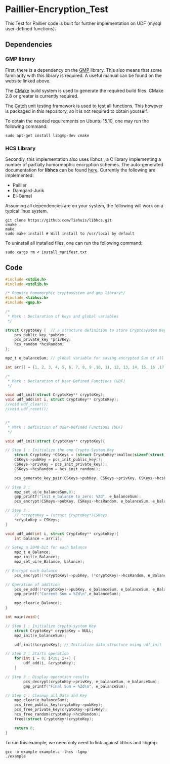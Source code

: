 # Paillier-Encryption_Test

This Test for Paillier code is built for further implementation on UDF (mysql user-defined functions).

## Dependencies

### GMP library
First, there is a dependency on the [GMP](https://gmplib.org/) library. This also
means that some familiarity with this library is required. A useful manual can
be found on the website linked above.

The [CMake](http://www.cmake.org/) build system is used to generate the
required build files. CMake 2.8 or greater is currently required.

The [Catch](https://github.com/philsquared/Catch) unit testing framework is
used to test all functions. This however is packaged in this repository, so it
is not required to obtain yourself.

To obtain the needed requirements on Ubuntu 15.10, one may run the following
command:

    sudo apt-get install libgmp-dev cmake

### HCS Library 
Secondly, this implementation also uses libhcs , a C library implementing a number of partially homormophic encryption
schemes. 
The auto-generated documentation for **libhcs** can be found [here](https://tiehuis.github.io/libhcs).
Currently the following are implemented:

* Paillier
* Damgard-Jurik
* El-Gamal

Assuming all dependencies are on your system, the following will work on a typical linux system.

    git clone https://github.com/Tiehuis/libhcs.git
    cmake .
    make
    sudo make install # Will install to /usr/local by default

To uninstall all installed files, one can run the following command:

    sudo xargs rm < install_manifest.txt

## Code 
```c
#include <stdio.h>
#include <stdlib.h>

/* Require homomorphic cryptosystem and gmp library*/
#include <libhcs.h>
#include <gmp.h>

/*
 * Mark : Declaration of keys and global variables
 */

struct CryptoKey {	// a structure definition to store Cryptosystem Key
    pcs_public_key *pubKey;
    pcs_private_key *privKey;
    hcs_random *hcsRandom;
};

mpz_t e_balanceSum; // global variable for saving encrypted Sum of all balance

int arr[] = {1, 2, 3, 4, 5, 6, 7, 8, 9 ,10, 11, 12, 13, 14, 15, 16 ,17 ,18, 19}; // balance value for testing

/*
 * Mark : Declaration of User-Defined Functions (UDF)
 */

void udf_init(struct CryptoKey** cryptoKey);
void udf_add(int i, struct CryptoKey** cryptoKey);
//void udf_clear();
//void udf_reset();


/*
 * Mark : Definition of User-Defined Functions (UDF)
 */

void udf_init(struct CryptoKey** cryptoKey){

// Step 1 : Initialize the one Crypto-System Key
    struct CryptoKey *CSKeys = (struct CryptoKey*)malloc(sizeof(struct CryptoKey));
    CSKeys->pubKey = pcs_init_public_key();
    CSKeys->privKey = pcs_init_private_key();
    CSKeys->hcsRandom = hcs_init_random();

    pcs_generate_key_pair(CSKeys->pubKey, CSKeys->privKey, CSKeys->hcsRandom, 2048);

// Step 2 :
    mpz_set_ui(e_balanceSum,0);
    gmp_printf("init e_balance to zero: %Zd", e_balanceSum);
    pcs_encrypt(CSKeys->pubKey, CSKeys->hcsRandom, e_balanceSum, e_balanceSum);

// Step 3 :
    // *cryptoKey = (struct CryptoKey*)CSKeys
    *cryptoKey = CSKeys;
}

void udf_add(int i, struct CryptoKey** cryptoKey){
    int balance = arr[i];

// Setup a 2048-bit for each balance
    mpz_t e_Balance;
    mpz_init(e_Balance);
    mpz_set_ui(e_Balance, balance);

// Encrypt each balance
    pcs_encrypt((*cryptoKey)->pubKey, (*cryptoKey)->hcsRandom, e_Balance, e_Balance);

// Operation of addition
    pcs_ee_add((*cryptoKey)->pubKey, e_balanceSum, e_balanceSum, e_Balance);
    gmp_printf("Current Sum = %Zd\n",e_balanceSum);

    mpz_clear(e_Balance);
}

int main(void){

// Step 1 : Initialize crypto-system Key
    struct CryptoKey* cryptoKey = NULL;
    mpz_init(e_balanceSum);

    udf_init(&cryptoKey); // Initialize data structure using udf_init

// Step 2 : Starts operation
    for(int i = 0; i<20; i++) {
        udf_add(i, &cryptoKey);
    }

// Step 3 : Display operation results
        pcs_decrypt(cryptoKey->privKey, e_balanceSum, e_balanceSum);
        gmp_printf("Final Sum = %Zd\n", e_balanceSum);

// Step 4 : Cleanup all Data and Key
    mpz_clear(e_balanceSum);
    pcs_free_public_key(cryptoKey->pubKey);
    pcs_free_private_key(cryptoKey->privKey);
    hcs_free_random(cryptoKey->hcsRandom);
    free((struct CryptoKey*)cryptoKey);

    return 0;
}

```

To run this example, we need only need to link against libhcs and libgmp:

    gcc -o example example.c -lhcs -lgmp
    ./example

